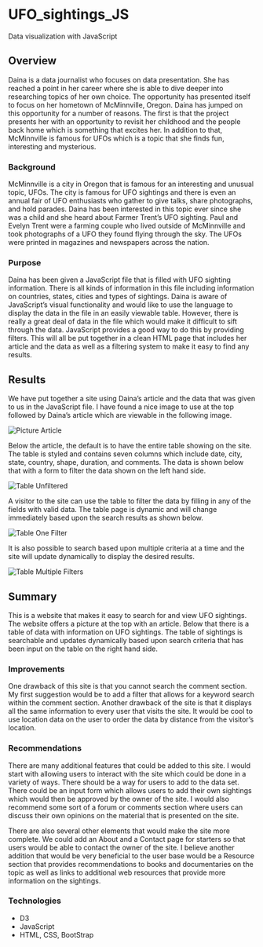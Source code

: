 # UFO_sightings_JS

Data visualization with JavaScript

## Overview

Daina is a data journalist who focuses on data presentation.  She has reached a point in her career where she is able to dive deeper into researching topics of her own choice.  The opportunity has presented itself to focus on her hometown of McMinnville, Oregon.  Daina has jumped on this opportunity for a number of reasons.  The first is that the project presents her with an opportunity to revisit her childhood and the people back home which is something that excites her.  In addition to that, McMinnville is famous for UFOs which is a topic that she finds fun, interesting and mysterious.

### Background

McMinnville is a city in Oregon that is famous for an interesting and unusual topic, UFOs.  The city is famous for UFO sightings and there is even an annual fair of UFO enthusiasts who gather to give talks, share photographs, and hold parades.  Daina has been interested in this topic ever since she was a child and she heard about Farmer Trent’s UFO sighting.  Paul and Evelyn Trent were a farming couple who lived outside of McMinnville and took photographs of a UFO they found flying through the sky.  The UFOs were printed in magazines and newspapers across the nation.

### Purpose

Daina has been given a JavaScript file that is filled with UFO sighting information.  There is all kinds of information in this file including information on countries, states, cities and types of sightings.  Daina is aware of JavaScript’s visual functionality and would like to use the language to display the data in the file in an easily viewable table.  However, there is really a great deal of data in the file which would make it difficult to sift through the data.  JavaScript provides a good way to do this by providing filters.  This will all be put together in a clean HTML page that includes her article and the data as well as a filtering system to make it easy to find any results.

## Results

We have put together a site using Daina’s article and the data that was given to us in the JavaScript file.  I have found a nice image to use at the top followed by Daina’s article which are viewable in the following image.


![Picture Article](https://github.com/ForTheGold/UFO_sightings_JS/blob/main/Resources/Img1.bmp)

Below the article, the default is to have the entire table showing on the site.  The table is styled and contains seven columns which include date, city, state, country, shape, duration, and comments.  The data is shown below that with a form to filter the data shown on the left hand side.

![Table Unfiltered](https://github.com/ForTheGold/UFO_sightings_JS/blob/main/Resources/Img2.bmp)

A visitor to the site can use the table to filter the data by filling in any of the fields with valid data.  The table page is dynamic and will change immediately based upon the search results as shown below.

![Table One Filter](https://github.com/ForTheGold/UFO_sightings_JS/blob/main/Resources/Img3.bmp)

It is also possible to search based upon multiple criteria at a time and the site will update dynamically to display the desired results.

![Table Multiple Filters](https://github.com/ForTheGold/UFO_sightings_JS/blob/main/Resources/Img4.bmp)

## Summary

This is a website that makes it easy to search for and view UFO sightings.  The website offers a picture at the top with an article.  Below that there is a table of data with information on UFO sightings.  The table of sightings is searchable and updates dynamically based upon search criteria that has been input on the table on the right hand side.

### Improvements

One drawback of this site is that you cannot search the comment section.  My first suggestion would be to add a filter that allows for a keyword search within the comment section.  Another drawback of the site is that it displays all the same information to every user that visits the site.  It would be cool to use location data on the user to order the data by distance from the visitor’s location.

### Recommendations

There are many additional features that could be added to this site.  I would start with allowing users to interact with the site which could be done in a variety of ways.  There should be a way for users to add to the data set.  There could be an input form which allows users to add their own sightings which would then be approved by the owner of the site.  I would also recommend some sort of a forum or comments section where users can discuss their own opinions on the material that is presented on the site.

There are also several other elements that would make the site more complete.  We could add an About and a Contact page for starters so that users would be able to contact the owner of the site.  I believe another addition that would be very beneficial to the user base would be a Resource section that provides recommendations to books and documentaries on the topic as well as links to additional web resources that provide more information on the sightings.

### Technologies

* D3
* JavaScript
* HTML, CSS, BootStrap
